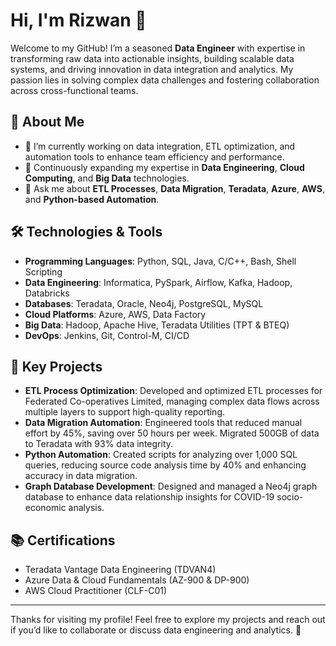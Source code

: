 # Hi, I'm Rizwan 👋  

Welcome to my GitHub! I’m a seasoned **Data Engineer** with expertise in transforming raw data into actionable insights, building scalable data systems, and driving innovation in data integration and analytics. My passion lies in solving complex data challenges and fostering collaboration across cross-functional teams.  

## 🚀 About Me  

- 🔭 I’m currently working on data integration, ETL optimization, and automation tools to enhance team efficiency and performance.  
- 🌱 Continuously expanding my expertise in **Data Engineering**, **Cloud Computing**, and **Big Data** technologies.  
- 💬 Ask me about **ETL Processes**, **Data Migration**, **Teradata**, **Azure**, **AWS**, and **Python-based Automation**.  

## 🛠️ Technologies & Tools  

- **Programming Languages**: Python, SQL, Java, C/C++, Bash, Shell Scripting  
- **Data Engineering**: Informatica, PySpark, Airflow, Kafka, Hadoop, Databricks  
- **Databases**: Teradata, Oracle, Neo4j, PostgreSQL, MySQL  
- **Cloud Platforms**: Azure, AWS, Data Factory  
- **Big Data**: Hadoop, Apache Hive, Teradata Utilities (TPT & BTEQ)  
- **DevOps**: Jenkins, Git, Control-M, CI/CD  

## 📂 Key Projects  

- **ETL Process Optimization**: Developed and optimized ETL processes for Federated Co-operatives Limited, managing complex data flows across multiple layers to support high-quality reporting.  
- **Data Migration Automation**: Engineered tools that reduced manual effort by 45%, saving over 50 hours per week. Migrated 500GB of data to Teradata with 93% data integrity.  
- **Python Automation**: Created scripts for analyzing over 1,000 SQL queries, reducing source code analysis time by 40% and enhancing accuracy in data migration.  
- **Graph Database Development**: Designed and managed a Neo4j graph database to enhance data relationship insights for COVID-19 socio-economic analysis.  

## 📚 Certifications  

- Teradata Vantage Data Engineering (TDVAN4)  
- Azure Data & Cloud Fundamentals (AZ-900 & DP-900)  
- AWS Cloud Practitioner (CLF-C01)  

---

Thanks for visiting my profile! Feel free to explore my projects and reach out if you’d like to collaborate or discuss data engineering and analytics. 🚀  
